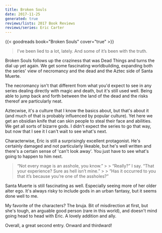 ```yaml
---
title: Broken Souls
date: 2017-11-25
generated: true
reviews/lists: 2017 Book Reviews
reviews/series: Eric Carter
---
```

{{< goodreads book="Broken Souls" cover="true" >}}

> I’ve been lied to a lot, lately. And some of it’s been with the truth.

Broken Souls follows up the craziness that was Dead Things and turns the dial up yet again. We get some fascinating worldbuilding, expanding both the series' view of necromancy and the dead and the Aztec side of Santa Muerte.  

<!--more-->

The necromancy isn't that different from what you'd expect to see in any series dealing directly with magic and death, but it's still used well. Being able to jump back and forth between the land of the dead and the risks thereof are particularly neat.  

Aztecwise, it's a culture that I know the basics about, but that's about it (and much of that is probably influenced by popular culture). Yet here we get an obsidian knife that can skin people to steal their face and abilities. We get all sorts of bizarre gods. I didn't expect the series to go that way, but now that I see it I can't wait to see what's next.  

Characterwise, Eric is still a surprisingly excellent protagonist. He's certainly damaged and not particularly likeable, but he's well written and there's a certain sense of 'can't look away'. You just have to see what's going to happen to him next.  

> “Not every mage is an asshole, you know.”   >   > “Really?” I say. “That your experience? Sure as hell isn’t mine.”   >   > “Has it occurred to you that it’s because you’re one of the assholes?”

Santa Muerte is still fascinating as well. Especially seeing more of her older alter ego. It's always risky to include gods in an urban fantasy, but it seems done well to me.  

My favorite of the characters? The bruja. Bit of misdirection at first, but she's tough, an arguable good person (rare in this world), and doesn't mind going head to head with Eric. A lovely addition and ally.  

Overall, a great second entry. Onward and thirdward!



